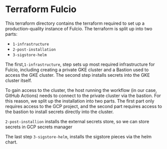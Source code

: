 # Terraform Fulcio

This terraform directory contains the terraform required to set up a production-quality instance of Fulcio.
The terraform is split up into two parts:
* `1-infrastructure`
* `2-post-installation`
* `3-sigstore-helm`

The first,`1-infrastructure`, step sets up most required infrastructure for Fulcio, including creating a private GKE cluster and a 
Bastion used to access the GKE cluster. The second step installs secrets into the GKE cluster itself.

To gain access to the cluster, the host running the workflow (in our case, GitHub Actions) needs to connect to the private cluster via the bastion.
For this reason, we split up the installation into two parts. 
The first part only requires access to the GCP project, and the second part requires access to the bastion to install secrets directly into the cluster.

`2-post-installion` installs the external secrets store, so we can store secrets in GCP secrets manager 

The last step `3-sigstore-helm`, installs the sigstore pieces via the helm chart. 
